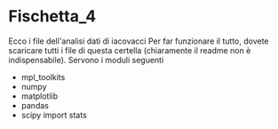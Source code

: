 # Fischetta_4
Ecco i file dell'analisi dati di iacovacci
Per far funzionare il tutto, dovete scaricare tutti i file di questa certella (chiaramente il readme non è indispensabile). 
Servono i moduli seguenti

* mpl_toolkits
* numpy 
* matplotlib
* pandas
* scipy import stats

